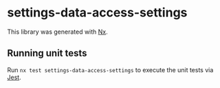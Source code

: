 # settings-data-access-settings

This library was generated with [Nx](https://nx.dev).

## Running unit tests

Run `nx test settings-data-access-settings` to execute the unit tests via [Jest](https://jestjs.io).
